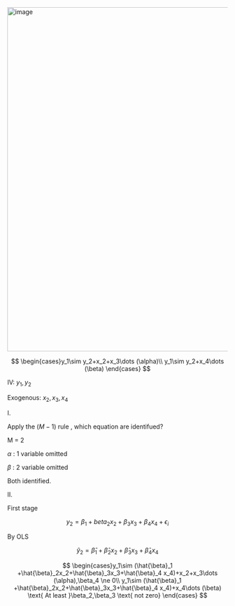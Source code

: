 


<img width="785" alt="image" src="https://github.com/HWTeng-Course/202402-Financial-Econometrics/assets/55239313/34abeddf-a602-46d3-a5de-288ae46752b3">

$$
\begin{cases}y_1\sim y_2+x_2+x_3\dots (\alpha)\\
y_1\sim y_2+x_4\dots (\beta)
\end{cases}
$$

IV: $y_1,y_2$

Exogenous: $x_2,x_3,x_4$

I. 

Apply the $(M-1)$ rule , which equation are identifued?

M = 2

$\alpha$ : 1 variable omitted

$\beta$ : 2 variable omitted 

Both identified.

II. 

First stage

$$y_2 = \beta_1 +beta_2x_2+\beta_3x_3+\beta_4 x_4+\epsilon_i$$

By OLS 

$$\hat{y}_2 = \hat{\beta}_1 +\hat{\beta}_2x_2+\hat{\beta}_3x_3+\hat{\beta}_4 x_4$$

$$
\begin{cases}y_1\sim (\hat{\beta}_1 +\hat{\beta}_2x_2+\hat{\beta}_3x_3+\hat{\beta}_4 x_4)+x_2+x_3\dots (\alpha),\beta_4 \ne 0\\
y_1\sim (\hat{\beta}_1 +\hat{\beta}_2x_2+\hat{\beta}_3x_3+\hat{\beta}_4 x_4)+x_4\dots (\beta) \text{ At least }\beta_2,\beta_3 \text{ not zero}
\end{cases}
$$
